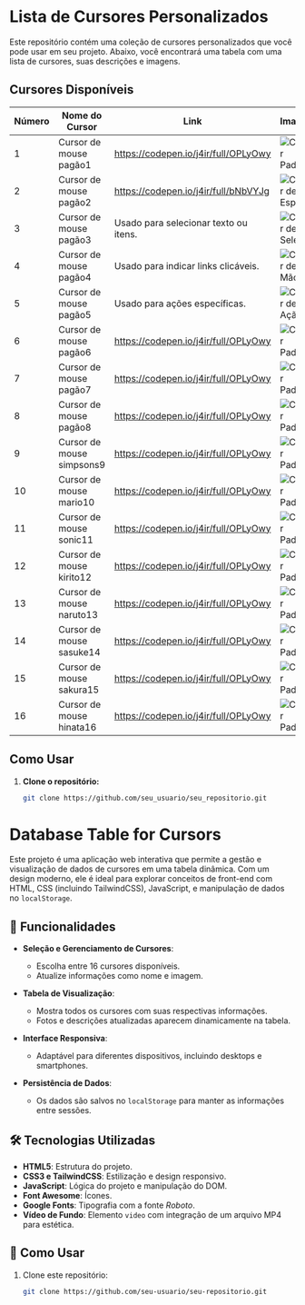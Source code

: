 # Lista de Cursores Personalizados

Este repositório contém uma coleção de cursores personalizados que você pode usar em seu projeto. Abaixo, você encontrará uma tabela com uma lista de cursores, suas descrições e imagens.

## Cursores Disponíveis

| Número | Nome do Cursor      | Link                     | Imagem                          |
|--------|---------------------|-------------------------------|---------------------------------|
| 1      | Cursor de mouse pagão1      | https://codepen.io/j4ir/full/OPLyOwy  | ![Cursor Padrão](imagens/cursor_padrao.png) |
| 2      | Cursor de mouse pagão2      | https://codepen.io/j4ir/full/bNbVYJg  | ![Cursor de Espera](imagens/cursor_espera.png) |
| 3      | Cursor de mouse pagão3  | Usado para selecionar texto ou itens. | ![Cursor de Seleção](imagens/cursor_selecao.png) |
| 4      | Cursor de mouse pagão4       | Usado para indicar links clicáveis. | ![Cursor de Mão](imagens/cursor_mao.png) |
| 5      | Cursor de mouse pagão5    | Usado para ações específicas. | ![Cursor de Ação](imagens/cursor_acao.png) |
| 6      | Cursor de mouse pagão6      | https://codepen.io/j4ir/full/OPLyOwy  | ![Cursor Padrão](imagens/cursor_padrao.png) |
| 7      | Cursor de mouse pagão7      | https://codepen.io/j4ir/full/OPLyOwy  | ![Cursor Padrão](imagens/cursor_padrao.png) |
| 8      | Cursor de mouse pagão8      | https://codepen.io/j4ir/full/OPLyOwy  | ![Cursor Padrão](imagens/cursor_padrao.png) |
| 9      | Cursor de mouse simpsons9      | https://codepen.io/j4ir/full/OPLyOwy  | ![Cursor Padrão](imagens/cursor_padrao.png) |
| 10      | Cursor de mouse mario10      | https://codepen.io/j4ir/full/OPLyOwy  | ![Cursor Padrão](imagens/cursor_padrao.png) |
| 11      | Cursor de mouse sonic11      | https://codepen.io/j4ir/full/OPLyOwy  | ![Cursor Padrão](imagens/cursor_padrao.png) |
| 12      | Cursor de mouse kirito12      | https://codepen.io/j4ir/full/OPLyOwy  | ![Cursor Padrão](imagens/cursor_padrao.png) |
| 13      | Cursor de mouse naruto13      | https://codepen.io/j4ir/full/OPLyOwy  | ![Cursor Padrão](imagens/cursor_padrao.png) |
| 14      | Cursor de mouse sasuke14     | https://codepen.io/j4ir/full/OPLyOwy  | ![Cursor Padrão](imagens/cursor_padrao.png) |
| 15      | Cursor de mouse sakura15      | https://codepen.io/j4ir/full/OPLyOwy  | ![Cursor Padrão](imagens/cursor_padrao.png) |
| 16      | Cursor de mouse hinata16     | https://codepen.io/j4ir/full/OPLyOwy  | ![Cursor Padrão](imagens/cursor_padrao.png) |

## Como Usar

1. **Clone o repositório:**
   ```bash
   git clone https://github.com/seu_usuario/seu_repositorio.git
# Database Table for Cursors

Este projeto é uma aplicação web interativa que permite a gestão e visualização de dados de cursores em uma tabela dinâmica. Com um design moderno, ele é ideal para explorar conceitos de front-end com HTML, CSS (incluindo TailwindCSS), JavaScript, e manipulação de dados no `localStorage`.

## 🎯 Funcionalidades

- **Seleção e Gerenciamento de Cursores**:
  - Escolha entre 16 cursores disponíveis.
  - Atualize informações como nome e imagem.

- **Tabela de Visualização**:
  - Mostra todos os cursores com suas respectivas informações.
  - Fotos e descrições atualizadas aparecem dinamicamente na tabela.

- **Interface Responsiva**:
  - Adaptável para diferentes dispositivos, incluindo desktops e smartphones.

- **Persistência de Dados**:
  - Os dados são salvos no `localStorage` para manter as informações entre sessões.

## 🛠️ Tecnologias Utilizadas

- **HTML5**: Estrutura do projeto.
- **CSS3 e TailwindCSS**: Estilização e design responsivo.
- **JavaScript**: Lógica do projeto e manipulação do DOM.
- **Font Awesome**: Ícones.
- **Google Fonts**: Tipografia com a fonte *Roboto*.
- **Vídeo de Fundo**: Elemento `video` com integração de um arquivo MP4 para estética.

## 🚀 Como Usar

1. Clone este repositório:
   ```bash
   git clone https://github.com/seu-usuario/seu-repositorio.git


<html lang="en">
 <head>
  <meta charset="utf-8"/>
  <meta content="width=device-width, initial-scale=1.0" name="viewport"/>
  <link href="https://cdnjs.cloudflare.com/ajax/libs/font-awesome/5.15.3/css/all.min.css" rel="stylesheet"/>
  <link href="https://fonts.googleapis.com/css2?family=Roboto:wght@400;700&amp;display=swap" rel="stylesheet"/>
    <div class="md:w-1/2 p-4">
     <h1 class="text-2xl font-bold mb-4">

